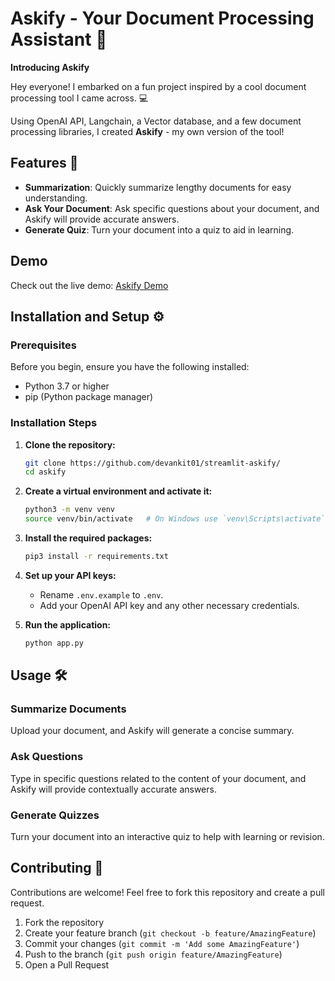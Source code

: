 

# Askify - Your Document Processing Assistant 🚀

**Introducing Askify**

Hey everyone! I embarked on a fun project inspired by a cool document processing tool I came across. 💻

Using OpenAI API, Langchain, a Vector database, and a few document processing libraries, I created **Askify** - my own version of the tool! 

## Features 🎉

- **Summarization**: Quickly summarize lengthy documents for easy understanding.
- **Ask Your Document**: Ask specific questions about your document, and Askify will provide accurate answers.
- **Generate Quiz**: Turn your document into a quiz to aid in learning.

## Demo

Check out the live demo: [Askify Demo](https://askify.streamlit.app/)

## Installation and Setup ⚙️

### Prerequisites

Before you begin, ensure you have the following installed:

- Python 3.7 or higher
- pip (Python package manager)

### Installation Steps

1. **Clone the repository:**

   ```bash
   git clone https://github.com/devankit01/streamlit-askify/
   cd askify
   ```

2. **Create a virtual environment and activate it:**

   ```bash
   python3 -m venv venv
   source venv/bin/activate   # On Windows use `venv\Scripts\activate`
   ```

3. **Install the required packages:**

   ```bash
   pip3 install -r requirements.txt
   ```

4. **Set up your API keys:**

   - Rename `.env.example` to `.env`.
   - Add your OpenAI API key and any other necessary credentials.

5. **Run the application:**

   ```bash
   python app.py
   ```

## Usage 🛠️

### Summarize Documents

Upload your document, and Askify will generate a concise summary.

### Ask Questions

Type in specific questions related to the content of your document, and Askify will provide contextually accurate answers.

### Generate Quizzes

Turn your document into an interactive quiz to help with learning or revision.

## Contributing 🤝

Contributions are welcome! Feel free to fork this repository and create a pull request.

1. Fork the repository
2. Create your feature branch (`git checkout -b feature/AmazingFeature`)
3. Commit your changes (`git commit -m 'Add some AmazingFeature'`)
4. Push to the branch (`git push origin feature/AmazingFeature`)
5. Open a Pull Request

